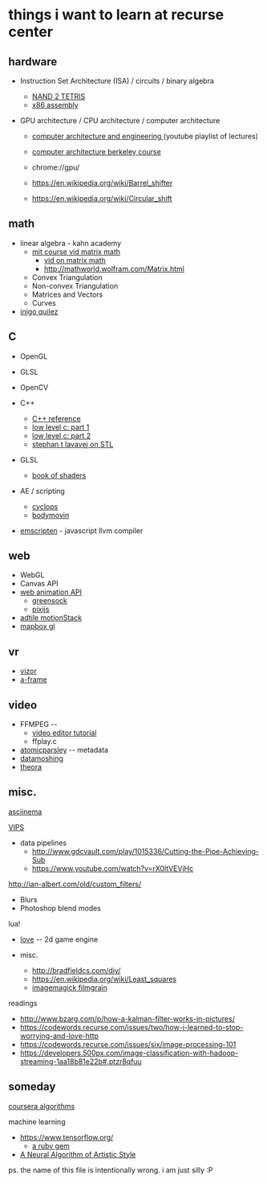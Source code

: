 # things i want to learn at recurse center

hardware
-----
- Instruction Set Architecture (ISA) / circuits / binary algebra
  - [NAND 2 TETRIS](http://www.nand2tetris.org/course.php)
  - [x86 assembly](https://en.wikibooks.org/wiki/X86_Assembly/GAS_Syntax)

- GPU architecture / CPU architecture / computer architecture
  - [computer architecture and engineering ](https://www.youtube.com/playlist?list=PLkFD6_40KJIwEiwQx1dACXwh-2Fuo32qr)(youtube playlist of lectures)
  - [computer architecture berkeley course](http://www-inst.eecs.berkeley.edu/~cs152/sp16/)
  - chrome://gpu/

  - https://en.wikipedia.org/wiki/Barrel_shifter
  - https://en.wikipedia.org/wiki/Circular_shift

math
-----
- linear algebra - kahn academy
  - [mit course vid matrix math](http://ocw.mit.edu/courses/mathematics/18-06-linear-algebra-spring-2010/tools/)
    - [vid on matrix math](https://ocw.mit.edu/ans7870/18/18.06/tools/Applets_sound/uropmovie.html)
    - http://mathworld.wolfram.com/Matrix.html
  - Convex Triangulation
  - Non-convex Triangulation 
  - Matrices and Vectors
  - Curves
- [inigo quilez](http://www.iquilezles.org/www/index.htm)

C
-----
- OpenGL
- GLSL
- OpenCV
- C++
  - [C++ reference](http://en.cppreference.com/w/)
  - [low level c: part 1](http://web.archive.org/web/20140719082420/http://www.altdev.co/2011/11/09/a-low-level-curriculum-for-c-and-c/)
  - [low level c: part 2](http://web.archive.org/web/20140719093756/http://www.altdev.co/author/alex-darby/)
  - [stephan t lavavej on STL](https://channel9.msdn.com/Series/C9-Lectures-Stephan-T-Lavavej-Standard-Template-Library-STL-/C9-Lectures-Stephan-T-Lavavej-Standard-Template-Library-STL-2-of-n)
- GLSL
  - [book of shaders](https://thebookofshaders.com/)

- AE / scripting
  - [cyclops](https://github.com/Instrument/cyclops)
  - [bodymovin](https://github.com/bodymovin/bodymovin)

- [emscripten](https://github.com/kripken/emscripten) - javascript llvm compiler

web
----
- WebGL
- Canvas API
- [web animation API](https://developer.mozilla.org/en-US/docs/Web/API/Web_Animations_API)
  - [greensock](http://greensock.com/gsap)
  - [pixijs](http://www.pixijs.com/)
- [adtile motionStack](https://motionstack.adtile.me/)
- [mapbox gl](https://www.mapbox.com/mapbox-gl-js/api/)

vr
----
- [vizor](https://github.com/vizorvr/vizor)
- [a-frame](https://aframe.io/)

video
----
  - FFMPEG -- 
    - [video editor tutorial](https://github.com/mpenkov/ffmpeg-tutorial)
    - ffplay.c
  - [atomicparsley](http://atomicparsley.sourceforge.net/) -- metadata
  - [datamoshing](http://datamoshing.com/)
  - [theora](https://www.theora.org/faq/)

misc.
----
[asciinema](https://asciinema.org/)

[VIPS](http://www.vips.ecs.soton.ac.uk/index.php?title=VIPS)

- data pipelines
  - http://www.gdcvault.com/play/1015336/Cutting-the-Pipe-Achieving-Sub
  - https://www.youtube.com/watch?v=rX0ItVEVjHc

http://ian-albert.com/old/custom_filters/
  - Blurs
  - Photoshop blend modes
  
lua!
  - [love](https://love2d.org/) -- 2d game engine

- misc.
  - http://bradfieldcs.com/diy/
  - https://en.wikipedia.org/wiki/Least_squares
  - [imagemagick filmgrain](http://www.fmwconcepts.com/imagemagick/filmgrain/index.php)

readings
- http://www.bzarg.com/p/how-a-kalman-filter-works-in-pictures/
- https://codewords.recurse.com/issues/two/how-i-learned-to-stop-worrying-and-love-http
- https://codewords.recurse.com/issues/six/image-processing-101
- https://developers.500px.com/image-classification-with-hadoop-streaming-1aa18b81e22b#.ptzr8qfuu

someday
----
[coursera algorithms](https://www.coursera.org/learn/introduction-to-algorithms)

machine learning
- https://www.tensorflow.org/
  - [a ruby gem](https://medium.com/@Arafat./introducing-tensorflow-ruby-api-e77a477ff16e#.ekhsx9v58)
- [A Neural Algorithm of Artistic Style](http://arxiv.org/pdf/1508.06576v2.pdf)

ps. the name of this file is intentionally wrong.  i am just silly :P
